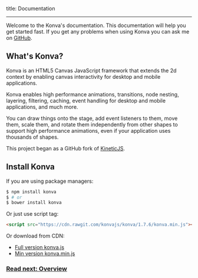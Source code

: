 title: Documentation

---

Welcome to the Konva's documentation. This documentation will help you get started fast.
If you get any problems when using Konva you can ask me on [GitHub](https://github.com/konvajs/konva/issues).

## What's Konva?

Konva is an HTML5 Canvas JavaScript framework that extends the 2d context
by enabling canvas interactivity for desktop and mobile applications.

Konva enables high performance animations, transitions, node nesting, layering, filtering,
caching, event handling for desktop and mobile applications, and much more.

You can draw things onto the stage, add event listeners to them, move them,
scale them, and rotate them independently from other shapes to support high performance
animations, even if your application uses thousands of shapes.

This project began as a GitHub fork of [KineticJS](https://github.com/ericdrowell/KineticJS).

## Install Konva

If you are using package managers:

```bash
$ npm install konva
$ # or
$ bower install konva
```

Or just use script tag:

```html
<script src="https://cdn.rawgit.com/konvajs/konva/1.7.6/konva.min.js"></script>
```

Or download from CDN:

* [Full version konva.js](https://cdn.rawgit.com/konvajs/konva/1.7.6/konva.js)
* [Min version konva.min.js](https://cdn.rawgit.com/konvajs/konva/1.7.6/konva.min.js)

### [Read next: Overview](/docs/overview.html)
